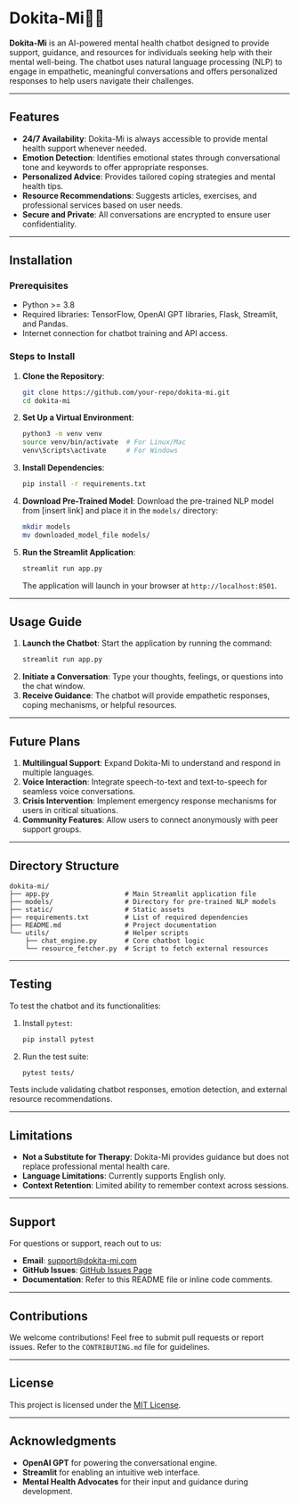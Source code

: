 # Dokita-Mi🧑‍⚕️

**Dokita-Mi** is an AI-powered mental health chatbot designed to provide support, guidance, and resources for individuals seeking help with their mental well-being. The chatbot uses natural language processing (NLP) to engage in empathetic, meaningful conversations and offers personalized responses to help users navigate their challenges.

---

## Features

- **24/7 Availability**: Dokita-Mi is always accessible to provide mental health support whenever needed.
- **Emotion Detection**: Identifies emotional states through conversational tone and keywords to offer appropriate responses.
- **Personalized Advice**: Provides tailored coping strategies and mental health tips.
- **Resource Recommendations**: Suggests articles, exercises, and professional services based on user needs.
- **Secure and Private**: All conversations are encrypted to ensure user confidentiality.

---

## Installation

### Prerequisites
- Python >= 3.8
- Required libraries: TensorFlow, OpenAI GPT libraries, Flask, Streamlit, and Pandas.
- Internet connection for chatbot training and API access.

### Steps to Install

1. **Clone the Repository**:
   ```bash
   git clone https://github.com/your-repo/dokita-mi.git
   cd dokita-mi
   ```

2. **Set Up a Virtual Environment**:
   ```bash
   python3 -m venv venv
   source venv/bin/activate  # For Linux/Mac
   venv\Scripts\activate     # For Windows
   ```

3. **Install Dependencies**:
   ```bash
   pip install -r requirements.txt
   ```

4. **Download Pre-Trained Model**:
   Download the pre-trained NLP model from [insert link] and place it in the `models/` directory:
   ```bash
   mkdir models
   mv downloaded_model_file models/
   ```

5. **Run the Streamlit Application**:
   ```bash
   streamlit run app.py
   ```
   The application will launch in your browser at `http://localhost:8501`.

---

## Usage Guide

1. **Launch the Chatbot**:
   Start the application by running the command:
   ```bash
   streamlit run app.py
   ```
2. **Initiate a Conversation**:
   Type your thoughts, feelings, or questions into the chat window.
3. **Receive Guidance**:
   The chatbot will provide empathetic responses, coping mechanisms, or helpful resources.

---

## Future Plans

1. **Multilingual Support**:
   Expand Dokita-Mi to understand and respond in multiple languages.
2. **Voice Interaction**:
   Integrate speech-to-text and text-to-speech for seamless voice conversations.
3. **Crisis Intervention**:
   Implement emergency response mechanisms for users in critical situations.
4. **Community Features**:
   Allow users to connect anonymously with peer support groups.

---

## Directory Structure

```
dokita-mi/
├── app.py                   # Main Streamlit application file
├── models/                  # Directory for pre-trained NLP models
├── static/                  # Static assets
├── requirements.txt         # List of required dependencies
├── README.md                # Project documentation
└── utils/                   # Helper scripts
    ├── chat_engine.py       # Core chatbot logic
    └── resource_fetcher.py  # Script to fetch external resources
```

---

## Testing

To test the chatbot and its functionalities:

1. Install `pytest`:
   ```bash
   pip install pytest
   ```

2. Run the test suite:
   ```bash
   pytest tests/
   ```

Tests include validating chatbot responses, emotion detection, and external resource recommendations.

---

## Limitations

- **Not a Substitute for Therapy**: Dokita-Mi provides guidance but does not replace professional mental health care.
- **Language Limitations**: Currently supports English only.
- **Context Retention**: Limited ability to remember context across sessions.

---

## Support

For questions or support, reach out to us:

- **Email**: [support@dokita-mi.com](mailto:support@dokita-mi.com)
- **GitHub Issues**: [GitHub Issues Page](https://github.com/your-repo/dokita-mi/issues)
- **Documentation**: Refer to this README file or inline code comments.

---

## Contributions

We welcome contributions! Feel free to submit pull requests or report issues. Refer to the `CONTRIBUTING.md` file for guidelines.

---

## License

This project is licensed under the [MIT License](LICENSE).

---

## Acknowledgments

- **OpenAI GPT** for powering the conversational engine.
- **Streamlit** for enabling an intuitive web interface.
- **Mental Health Advocates** for their input and guidance during development.

